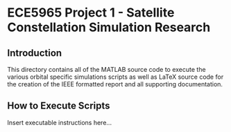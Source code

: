 # ECE5965 Project 1 - Satellite Constellation Simulation Research

## Introduction
This directory contains all of the MATLAB source code to execute the various orbital specific simulations scripts as well as LaTeX source code for the creation of the IEEE formatted report and all supporting documentation.

## How to Execute Scripts
Insert executable instructions here...